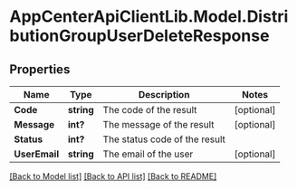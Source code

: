 # AppCenterApiClientLib.Model.DistributionGroupUserDeleteResponse
## Properties

Name | Type | Description | Notes
------------ | ------------- | ------------- | -------------
**Code** | **string** | The code of the result | [optional] 
**Message** | **int?** | The message of the result | [optional] 
**Status** | **int?** | The status code of the result | 
**UserEmail** | **string** | The email of the user | [optional] 

[[Back to Model list]](../README.md#documentation-for-models) [[Back to API list]](../README.md#documentation-for-api-endpoints) [[Back to README]](../README.md)


